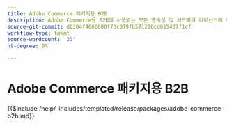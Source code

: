 ```yaml
---
title: Adobe Commerce 패키지용 B2B
description: Adobe Commerce용 B2B에 사용되는 모든 종속성 및 서드파티 라이선스에 대해 알아봅니다.
source-git-commit: d0304f4060080f70c079fb571210cd015407f1cf
workflow-type: tm+mt
source-wordcount: '23'
ht-degree: 0%

---
```


# Adobe Commerce 패키지용 B2B

{{$include /help/_includes/templated/release/packages/adobe-commerce-b2b.md}}
